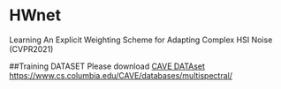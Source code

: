 # HWnet
Learning An Explicit Weighting Scheme for Adapting Complex HSI Noise (CVPR2021)

##Training DATASET
Please download [CAVE DATAset](https://www.cs.columbia.edu/CAVE/databases/multispectral/) https://www.cs.columbia.edu/CAVE/databases/multispectral/


